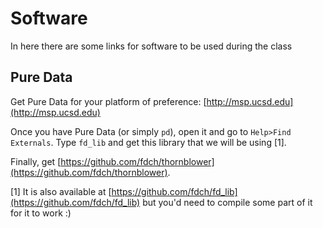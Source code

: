 # Software

In here there are some links for software to be used during the class

## Pure Data

Get Pure Data for your platform of preference: [http://msp.ucsd.edu](http://msp.ucsd.edu)

Once you have Pure Data (or simply `pd`), open it and go to `Help>Find Externals`. Type `fd_lib` and get this library that we will be using [1].


Finally, get [https://github.com/fdch/thornblower](https://github.com/fdch/thornblower).

[1] It is also available at [https://github.com/fdch/fd_lib](https://github.com/fdch/fd_lib) but you'd need to compile some part of it for it to work :)
